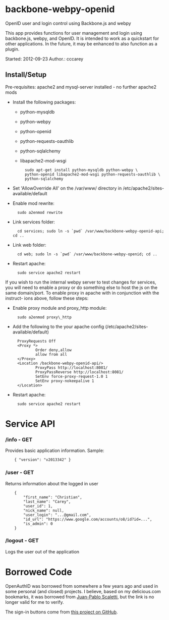 # backbone-webpy-openid

OpenID user and login control using Backbone.js and webpy

This app provides functions for user management and login using backbone.js,
webpy, and OpenID. It is intended to work as a quickstart for other
applications. In the future, it may be enhanced to also function as a plugin.

Started: 2012-09-23
Author.: cccarey

## Install/Setup

Pre-requisites: apache2 and mysql-server installed - no further
apache2 mods

- Install the following packages:
    - python-mysqldb
    - python-webpy
    - python-openid
    - python-requests-oauthlib
    - python-sqlalchemy
    - libapache2-mod-wsgi

            sudo apt-get install python-mysqldb python-webpy \
            python-openid libapache2-mod-wsgi python-requests-oauthlib \
            python-sqlalchemy

- Set 'AllowOverride All' on the /var/www/ directory in /etc/apache2/sites-available/default
- Enable mod rewrite:

        sudo a2enmod rewrite

- Link services folder:

        cd services; sudo ln -s `pwd` /var/www/backbone-webpy-openid-api; cd ..

- Link web folder:

        cd web; sudo ln -s `pwd` /var/www/backbone-webpy-openid; cd ..

- Restart apache:

        sudo service apache2 restart

If you wish to run the internal webpy server to test changes for services, you
will need to enable a proxy or do something else to host the js on the same
domain/port. To enable proxy in apache with in conjunction with the instruct-
ions above, follow these steps:

- Enable proxy module and proxy\_http module:

        sudo a2enmod proxy\_http

- Add the following to the your apache config (/etc/apache2/sites-available/default)

        ProxyRequests Off
        <Proxy *>
                Order deny,allow
                allow from all
        </Proxy>
        <Location /backbone-webpy-openid-api/>
                ProxyPass http://localhost:8081/
                ProxyPassReverse http://localhost:8081/
                SetEnv force-proxy-request-1.0 1
                SetEnv proxy-nokeepalive 1
        </Location>

- Restart apache:

        sudo service apache2 restart

# Service API

### /info - GET

Provides basic application information. Sample:

        { "version": "v2013342" }

### /user - GET

Returns information about the logged in user

        {
            "first_name": "Christian", 
            "last_name": "Carey", 
            "user_id": 1, 
            "nick_name": null, 
            "user_login": "...@gmail.com", 
            "id_url": "https://www.google.com/accounts/o8/id?id=...", 
            "is_admin": 0
        }

### /logout - GET

Logs the user out of the application

# Borrowed Code

OpenAuthID was borrowed from somewhere a few years ago and used in some
personal (and closed) projects. I believe, based on my delicious.com
bookmarks, it was borrowed from [Juan-Pablo Scaletti](http://jpscaletti.com),
but the link is no longer valid for me to verify.

The sign-in buttons come from
[this project on GitHub](https://github.com/necolas/css3-social-signin-buttons).
